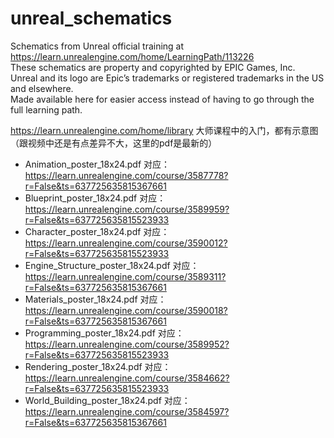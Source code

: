 # unreal_schematics
Schematics from Unreal official training at https://learn.unrealengine.com/home/LearningPath/113226
<br />
These schematics are property and copyrighted by EPIC Games, Inc. 
<br />
Unreal and its logo are Epic’s trademarks or registered trademarks in the US and elsewhere.
<br />
Made available here for easier access instead of having to go through the full learning path.


https://learn.unrealengine.com/home/library 大师课程中的入门，都有示意图（跟视频中还是有点差异不大，这里的pdf是最新的）
* Animation_poster_18x24.pdf     对应：https://learn.unrealengine.com/course/3587778?r=False&ts=637725635815367661 
* Blueprint_poster_18x24.pdf     对应： https://learn.unrealengine.com/course/3589959?r=False&ts=637725635815523933 
* Character_poster_18x24.pdf            对应：https://learn.unrealengine.com/course/3590012?r=False&ts=637725635815523933
* Engine_Structure_poster_18x24.pdf     对应：https://learn.unrealengine.com/course/3589311?r=False&ts=637725635815367661 
* Materials_poster_18x24.pdf        对应：https://learn.unrealengine.com/course/3590018?r=False&ts=637725635815367661
* Programming_poster_18x24.pdf      对应：https://learn.unrealengine.com/course/3589952?r=False&ts=637725635815523933 
* Rendering_poster_18x24.pdf        对应： https://learn.unrealengine.com/course/3584662?r=False&ts=637725635815523933
* World_Building_poster_18x24.pdf   对应： https://learn.unrealengine.com/course/3584597?r=False&ts=637725635815367661 